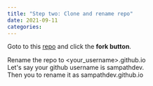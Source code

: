 ```yaml
---
title: "Step two: Clone and rename repo"
date: 2021-09-11
categories:
---
```


Goto to this [repo](https://github.com/enhance42/21-days-writing-challenge) and click the **fork button**. 

Rename the repo to <your_username>.github.io  
Let's say your github username is sampathdev.  
Then you to rename it as sampathdev.github.io  

